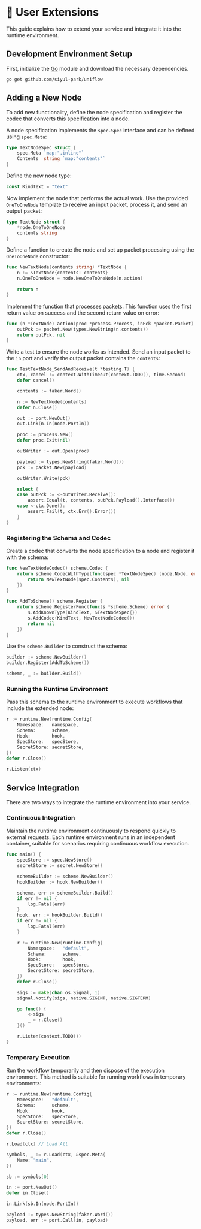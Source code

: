 
# 🔧 User Extensions

This guide explains how to extend your service and integrate it into the runtime environment.

## Development Environment Setup

First, initialize the [Go](https://go.dev) module and download the necessary dependencies.

```shell
go get github.com/siyul-park/uniflow
```

## Adding a New Node

To add new functionality, define the node specification and register the codec that converts this specification into a node.

A node specification implements the `spec.Spec` interface and can be defined using `spec.Meta`:

```go
type TextNodeSpec struct {
	spec.Meta `map:",inline"`
	Contents  string `map:"contents"`
}
```

Define the new node type:

```go
const KindText = "text"
```

Now implement the node that performs the actual work. Use the provided `OneToOneNode` template to receive an input packet, process it, and send an output packet:

```go
type TextNode struct {
	*node.OneToOneNode
	contents string
}
```

Define a function to create the node and set up packet processing using the `OneToOneNode` constructor:

```go
func NewTextNode(contents string) *TextNode {
	n := &TextNode{contents: contents}
	n.OneToOneNode = node.NewOneToOneNode(n.action)

	return n
}
```

Implement the function that processes packets. This function uses the first return value on success and the second return value on error:

```go
func (n *TextNode) action(proc *process.Process, inPck *packet.Packet) (*packet.Packet, *packet.Packet) {
	outPck := packet.New(types.NewString(n.contents))
	return outPck, nil
}
```

Write a test to ensure the node works as intended. Send an input packet to the `in` port and verify the output packet contains the `contents`:

```go
func TestTextNode_SendAndReceive(t *testing.T) {
	ctx, cancel := context.WithTimeout(context.TODO(), time.Second)
	defer cancel()

	contents := faker.Word()

	n := NewTextNode(contents)
	defer n.Close()

	out := port.NewOut()
	out.Link(n.In(node.PortIn))

	proc := process.New()
	defer proc.Exit(nil)

	outWriter := out.Open(proc)

	payload := types.NewString(faker.Word())
	pck := packet.New(payload)

	outWriter.Write(pck)

	select {
	case outPck := <-outWriter.Receive():
		assert.Equal(t, contents, outPck.Payload().Interface())
	case <-ctx.Done():
		assert.Fail(t, ctx.Err().Error())
	}
}
```

### Registering the Schema and Codec

Create a codec that converts the node specification to a node and register it with the schema:

```go
func NewTextNodeCodec() scheme.Codec {
	return scheme.CodecWithType(func(spec *TextNodeSpec) (node.Node, error) {
		return NewTextNode(spec.Contents), nil
	})
}

func AddToScheme() scheme.Register {
	return scheme.RegisterFunc(func(s *scheme.Scheme) error {
		s.AddKnownType(KindText, &TextNodeSpec{})
		s.AddCodec(KindText, NewTextNodeCodec())
		return nil
	})
}
```

Use the `scheme.Builder` to construct the schema:

```go
builder := scheme.NewBuilder()
builder.Register(AddToScheme())

scheme, _ := builder.Build()
```

### Running the Runtime Environment

Pass this schema to the runtime environment to execute workflows that include the extended node:

```go
r := runtime.New(runtime.Config{
	Namespace:   namespace,
	Schema:      scheme,
	Hook:        hook,
	SpecStore:   specStore,
	SecretStore: secretStore,
})
defer r.Close()

r.Listen(ctx)
```

## Service Integration

There are two ways to integrate the runtime environment into your service.

### Continuous Integration

Maintain the runtime environment continuously to respond quickly to external requests. Each runtime environment runs in an independent container, suitable for scenarios requiring continuous workflow execution.

```go
func main() {
	specStore := spec.NewStore()
	secretStore := secret.NewStore()

	schemeBuilder := scheme.NewBuilder()
	hookBuilder := hook.NewBuilder()

	scheme, err := schemeBuilder.Build()
	if err != nil {
		log.Fatal(err)
	}
	hook, err := hookBuilder.Build()
	if err != nil {
		log.Fatal(err)
	}

	r := runtime.New(runtime.Config{
		Namespace:   "default",
		Schema:      scheme,
		Hook:        hook,
		SpecStore:   specStore,
		SecretStore: secretStore,
	})
	defer r.Close()

	sigs := make(chan os.Signal, 1)
	signal.Notify(sigs, native.SIGINT, native.SIGTERM)

	go func() {
		<-sigs
		_ = r.Close()
	}()

	r.Listen(context.TODO())
}
```

### Temporary Execution

Run the workflow temporarily and then dispose of the execution environment. This method is suitable for running workflows in temporary environments:

```go
r := runtime.New(runtime.Config{
	Namespace:   "default",
	Schema:      scheme,
	Hook:        hook,
	SpecStore:   specStore,
	SecretStore: secretStore,
})
defer r.Close()

r.Load(ctx) // Load All

symbols, _ := r.Load(ctx, &spec.Meta{
	Name: "main",
})

sb := symbols[0]

in := port.NewOut()
defer in.Close()

in.Link(sb.In(node.PortIn))

payload := types.NewString(faker.Word())
payload, err := port.Call(in, payload)
```